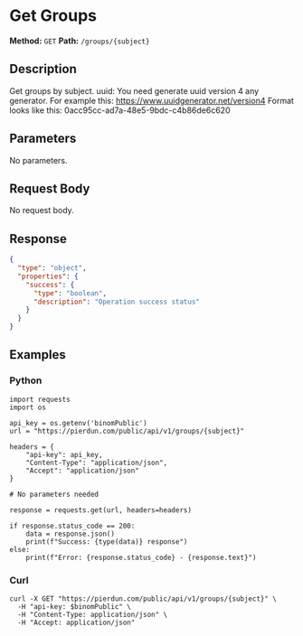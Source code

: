 # Get Groups

**Method:** `GET`
**Path:** `/groups/{subject}`

## Description
Get groups by subject. uuid: You need generate uuid version 4 any generator. For example this: https://www.uuidgenerator.net/version4 Format looks like this: 0acc95cc-ad7a-48e5-9bdc-c4b86de6c620

## Parameters
No parameters.

## Request Body
No request body.

## Response
```json
{
  "type": "object",
  "properties": {
    "success": {
      "type": "boolean",
      "description": "Operation success status"
    }
  }
}
```

## Examples
### Python
```__python__
import requests
import os

api_key = os.getenv('binomPublic')
url = "https://pierdun.com/public/api/v1/groups/{subject}"

headers = {
    "api-key": api_key,
    "Content-Type": "application/json",
    "Accept": "application/json"
}

# No parameters needed

response = requests.get(url, headers=headers)

if response.status_code == 200:
    data = response.json()
    print(f"Success: {type(data)} response")
else:
    print(f"Error: {response.status_code} - {response.text}")
```
### Curl
```__curl__
curl -X GET "https://pierdun.com/public/api/v1/groups/{subject}" \
  -H "api-key: $binomPublic" \
  -H "Content-Type: application/json" \
  -H "Accept: application/json"
```

